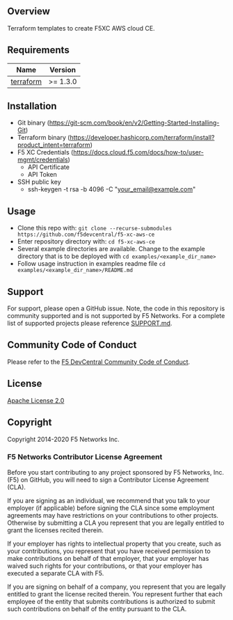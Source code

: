 ## Overview

Terraform templates to create F5XC AWS cloud CE.

## Requirements

| Name                                                                                     | Version  |
|------------------------------------------------------------------------------------------|----------|
| <a name="requirement_terraform"></a> [terraform](https://github.com/hashicorp/terraform) | >= 1.3.0 |

## Installation

- Git binary (https://git-scm.com/book/en/v2/Getting-Started-Installing-Git)
- Terraform binary (https://developer.hashicorp.com/terraform/install?product_intent=terraform)
- F5 XC Credentials (https://docs.cloud.f5.com/docs/how-to/user-mgmt/credentials)
    * API Certificate
    * API Token
- SSH public key
    * ssh-keygen -t rsa -b 4096 -C "your_email@example.com"

## Usage

- Clone this repo with: `git clone --recurse-submodules https://github.com/f5devcentral/f5-xc-aws-ce`
- Enter repository directory with: `cd f5-xc-aws-ce`
- Several example directories are available. Change to the example directory that is to be deployed
  with `cd examples/<example_dir_name>`
- Follow usage instruction in examples readme file `cd examples/<example_dir_name>/README.md`

## Support

For support, please open a GitHub issue. Note, the code in this repository is community supported and is not supported
by F5 Networks. For a complete list of supported projects please reference [SUPPORT.md](SUPPORT.md).

## Community Code of Conduct

Please refer to the [F5 DevCentral Community Code of Conduct](code_of_conduct.md).

## License

[Apache License 2.0](LICENSE)

## Copyright

Copyright 2014-2020 F5 Networks Inc.

### F5 Networks Contributor License Agreement

Before you start contributing to any project sponsored by F5 Networks, Inc. (F5) on GitHub, you will need to sign a
Contributor License Agreement (CLA).

If you are signing as an individual, we recommend that you talk to your employer (if applicable) before signing the CLA
since some employment agreements may have restrictions on your contributions to other projects.
Otherwise by submitting a CLA you represent that you are legally entitled to grant the licenses recited therein.

If your employer has rights to intellectual property that you create, such as your contributions, you represent that you
have received permission to make contributions on behalf of that employer, that your employer has waived such rights for
your contributions, or that your employer has executed a separate CLA with F5.

If you are signing on behalf of a company, you represent that you are legally entitled to grant the license recited
therein.
You represent further that each employee of the entity that submits contributions is authorized to submit such
contributions on behalf of the entity pursuant to the CLA.
